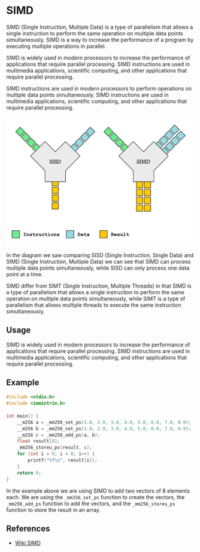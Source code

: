 # SIMD

SIMD (Single Instruction, Multiple Data) is a type of parallelism that allows a single instruction to perform the same operation on multiple data points simultaneously. SIMD is a way to increase the performance of a program by executing multiple operations in parallel.

SIMD is widely used in modern processors to increase the performance of applications that require parallel processing. SIMD instructions are used in multimedia applications, scientific computing, and other applications that require parallel processing.

SIMD instructions are used in modern processors to perform operations on multiple data points simultaneously. SIMD instructions are used in multimedia applications, scientific computing, and other applications that require parallel processing.

![diagram](/images/13_image.png)

In the diagram we saw comparing SISD (Single Instruction, Single Data) and SIMD (Single Instruction, Multiple Data) we can see that SIMD can process multiple data points simultaneously, while SISD can only process one data point at a time.

SIMD differ from SIMT (Single Instruction, Multiple Threads) in that SIMD is a type of parallelism that allows a single instruction to perform the same operation on multiple data points simultaneously, while SIMT is a type of parallelism that allows multiple threads to execute the same instruction simultaneously.

## Usage

SIMD is widely used in modern processors to increase the performance of applications that require parallel processing. SIMD instructions are used in multimedia applications, scientific computing, and other applications that require parallel processing.

## Example

```c
#include <stdio.h>
#include <immintrin.h>

int main() {
    __m256 a = _mm256_set_ps(1.0, 2.0, 3.0, 4.0, 5.0, 6.0, 7.0, 8.0);
    __m256 b = _mm256_set_ps(1.0, 2.0, 3.0, 4.0, 5.0, 6.0, 7.0, 8.0);
    __m256 c = _mm256_add_ps(a, b);
    float result[8];
    _mm256_storeu_ps(result, c);
    for (int i = 0; i < 8; i++) {
        printf("%f\n", result[i]);
    }
    return 0;
}
```

In the example above we are using SIMD to add two vectors of 8 elements each. We are using the `_mm256_set_ps` function to create the vectors, the `_mm256_add_ps` function to add the vectors, and the `_mm256_storeu_ps` function to store the result in an array.

## References

- [Wiki SIMD](https://en.wikipedia.org/wiki/Single_instruction,_multiple_data)


